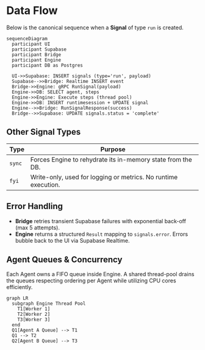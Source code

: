 # Data Flow

Below is the canonical sequence when a **Signal** of type `run` is created.

```mermaid
sequenceDiagram
  participant UI
  participant Supabase
  participant Bridge
  participant Engine
  participant DB as Postgres

  UI->>Supabase: INSERT signals (type='run', payload)
  Supabase-->>Bridge: Realtime INSERT event
  Bridge->>Engine: gRPC RunSignal(payload)
  Engine->>DB: SELECT agent, steps
  Engine->>Engine: Execute steps (thread pool)
  Engine->>DB: INSERT runtimesession + UPDATE signal
  Engine-->>Bridge: RunSignalResponse(success)
  Bridge-->>Supabase: UPDATE signals.status = 'complete'
```

## Other Signal Types

| Type | Purpose |
| ---- | ------- |
| `sync` | Forces Engine to rehydrate its in-memory state from the DB. |
| `fyi`  | Write-only, used for logging or metrics. No runtime execution. |

## Error Handling

* **Bridge** retries transient Supabase failures with exponential back-off (max 5 attempts).
* **Engine** returns a structured `Result` mapping to `signals.error`. Errors bubble back to the UI via Supabase Realtime.

## Agent Queues & Concurrency

Each Agent owns a FIFO queue inside Engine. A shared thread-pool drains the queues respecting ordering per Agent while utilizing CPU cores efficiently.

```mermaid
graph LR
  subgraph Engine Thread Pool
    T1[Worker 1]
    T2[Worker 2]
    T3[Worker 3]
  end
  Q1[Agent A Queue] --> T1
  Q1 --> T2
  Q2[Agent B Queue] --> T3
```
